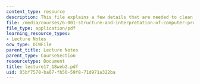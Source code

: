 ```yaml
---
content_type: resource
description: This file explains a few details that are needed to clean up of implementation.
file: /media/courses/6-001-structure-and-interpretation-of-computer-programs-spring-2005/05bf7578ba07fb5059f871d971a322ba_lecture17_18web2.pdf
file_type: application/pdf
learning_resource_types:
- Lecture Notes
ocw_type: OCWFile
parent_title: Lecture Notes
parent_type: CourseSection
resourcetype: Document
title: lecture17_18web2.pdf
uid: 05bf7578-ba07-fb50-59f8-71d971a322ba
---
```

